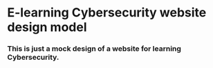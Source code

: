 # E-learning Cybersecurity website design model

### This is just a mock design of a website for learning Cybersecurity.
